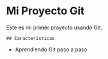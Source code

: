 # Mi Proyecto Git
   
   Este es mi primer proyecto usando Git.

    ## Características
   - Aprendiendo Git paso a paso